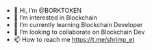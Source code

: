 - 👋 Hi, I’m @BORKTOKEN
- 👀 I’m interested in Blockchain
- 🌱 I’m currently learning Blockchain Developer
- 💞️ I’m looking to collaborate on Blockchain Dev
- 📫 How to reach me https://t.me/shrimp_et

<!---
BORKTOKEN/BORKTOKEN is a ✨ special ✨ repository because its `README.md` (this file) appears on your GitHub profile.
You can click the Preview link to take a look at your changes.
--->
